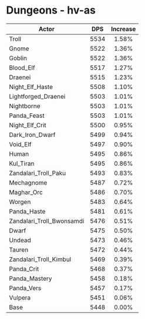 # Dungeons - hv-as
| Actor | DPS | Increase |
|---|:---:|:---:|
|Troll|5534|1.58%|
|Gnome|5522|1.36%|
|Goblin|5522|1.36%|
|Blood_Elf|5517|1.27%|
|Draenei|5515|1.23%|
|Night_Elf_Haste|5508|1.10%|
|Lightforged_Draenei|5503|1.01%|
|Nightborne|5503|1.01%|
|Panda_Feast|5503|1.01%|
|Night_Elf_Crit|5500|0.95%|
|Dark_Iron_Dwarf|5499|0.94%|
|Void_Elf|5497|0.90%|
|Human|5495|0.86%|
|Kul_Tiran|5495|0.86%|
|Zandalari_Troll_Paku|5493|0.83%|
|Mechagnome|5487|0.72%|
|Maghar_Orc|5486|0.70%|
|Worgen|5483|0.64%|
|Panda_Haste|5481|0.61%|
|Zandalari_Troll_Bwonsamdi|5476|0.51%|
|Dwarf|5475|0.50%|
|Undead|5473|0.46%|
|Tauren|5472|0.44%|
|Zandalari_Troll_Kimbul|5469|0.39%|
|Panda_Crit|5468|0.37%|
|Panda_Mastery|5458|0.18%|
|Panda_Vers|5457|0.17%|
|Vulpera|5451|0.06%|
|Base|5448|0.00%|
